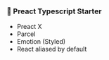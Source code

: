 ### 🐣 Preact Typescript Starter

- Preact X
- Parcel
- Emotion (Styled)
- React aliased by default

